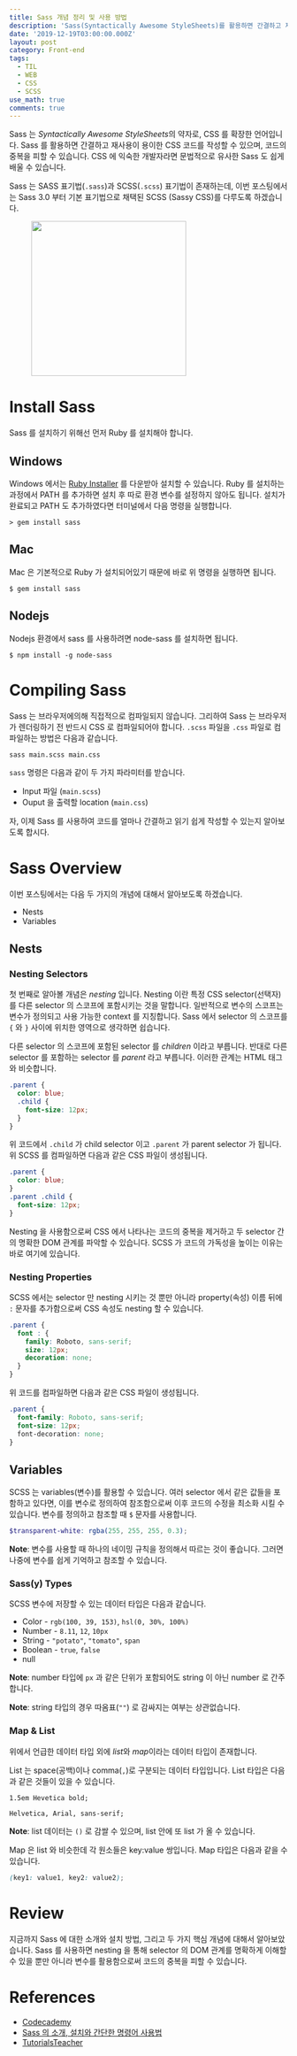 ```yaml
---
title: Sass 개념 정리 및 사용 방법
description: 'Sass(Syntactically Awesome StyleSheets)를 활용하면 간결하고 재사용이 용이한 CSS 코드를 작성할 수 있으며 코드의 중복을 피할 수 있습니다. 전통적인 CSS의 문제점을 개선한 Sass에 대해서 알아봅시다.'
date: '2019-12-19T03:00:00.000Z'
layout: post
category: Front-end
tags:
  - TIL
  - WEB
  - CSS
  - SCSS
use_math: true
comments: true
---
```


Sass 는 *Syntactically Awesome StyleSheets*의 약자로, CSS 를 확장한 언어입니다. Sass 를 활용하면 간결하고 재사용이 용이한 CSS 코드를 작성할 수 있으며, 코드의 중복을 피할 수 있습니다. CSS 에 익숙한 개발자라면 문법적으로 유사한 Sass 도 쉽게 배울 수 있습니다.

Sass 는 SASS 표기법(`.sass`)과 SCSS(`.scss`) 표기법이 존재하는데, 이번 포스팅에서는 Sass 3.0 부터 기본 표기법으로 채택된 SCSS (Sassy CSS)를 다루도록 하겠습니다.

<figure>
  <img width="280" src="https://images.velog.io/post-images/smooth97/3e23b6b0-cb9e-11e9-a260-ab77074e2d8e/logo-sass.png" />
</figure>

# Install Sass

Sass 를 설치하기 위해선 먼저 Ruby 를 설치해야 합니다.

## Windows

Windows 에서는 [Ruby Installer](https://rubyinstaller.org/downloads/) 를 다운받아 설치할 수 있습니다. Ruby 를 설치하는 과정에서 PATH 를 추가하면 설치 후 따로 환경 변수를 설정하지 않아도 됩니다. 설치가 완료되고 PATH 도 추가하였다면 터미널에서 다음 명령을 실행합니다.

```
> gem install sass
```

## Mac

Mac 은 기본적으로 Ruby 가 설치되어있기 때문에 바로 위 명령을 실행하면 됩니다.

```
$ gem install sass
```

## Nodejs

Nodejs 환경에서 sass 를 사용하려면 node-sass 를 설치하면 됩니다.

```
$ npm install -g node-sass
```

# Compiling Sass

Sass 는 브라우저에의해 직접적으로 컴파일되지 않습니다. 그리하여 Sass 는 브라우저가 렌더링하기 전 반드시 CSS 로 컴파일되어야 합니다. `.scss` 파일을 `.css` 파일로 컴파일하는 방법은 다음과 같습니다.

```
sass main.scss main.css
```

`sass` 명령은 다음과 같이 두 가지 파라미터를 받습니다.

- Input 파일 (`main.scss`)
- Ouput 을 출력할 location (`main.css`)

자, 이제 Sass 를 사용하여 코드를 얼마나 간결하고 읽기 쉽게 작성할 수 있는지 알아보도록 합시다.

# Sass Overview

이번 포스팅에서는 다음 두 가지의 개념에 대해서 알아보도록 하겠습니다.

- Nests
- Variables

## Nests

### Nesting Selectors

첫 번째로 알아볼 개념은 _nesting_ 입니다. Nesting 이란 특정 CSS selector(선택자)를 다른 selector 의 스코프에 포함시키는 것을 말합니다. 일반적으로 변수의 스코프는 변수가 정의되고 사용 가능한 context 를 지칭합니다. Sass 에서 selector 의 스코프를 `{` 와 `}` 사이에 위치한 영역으로 생각하면 쉽습니다.

다른 selector 의 스코프에 포함된 selector 를 _children_ 이라고 부릅니다. 반대로 다른 selector 를 포함하는 selector 를 _parent_ 라고 부릅니다. 이러한 관계는 HTML 태그와 비슷합니다.

```scss
.parent {
  color: blue;
  .child {
    font-size: 12px;
  }
}
```

위 코드에서 `.child` 가 child selector 이고 `.parent` 가 parent selector 가 됩니다. 위 SCSS 를 컴파일하면 다음과 같은 CSS 파일이 생성됩니다.

```css
.parent {
  color: blue;
}
.parent .child {
  font-size: 12px;
}
```

Nesting 을 사용함으로써 CSS 에서 나타나는 코드의 중복을 제거하고 두 selector 간의 명확한 DOM 관계를 파악할 수 있습니다. SCSS 가 코드의 가독성을 높이는 이유는 바로 여기에 있습니다.

### Nesting Properties

SCSS 에서는 selector 만 nesting 시키는 것 뿐만 아니라 property(속성) 이름 뒤에 `:` 문자를 추가함으로써 CSS 속성도 nesting 할 수 있습니다.

```scss
.parent {
  font : {
    family: Roboto, sans-serif;
    size: 12px;
    decoration: none;
  }
}
```

위 코드를 컴파일하면 다음과 같은 CSS 파일이 생성됩니다.

```css
.parent {
  font-family: Roboto, sans-serif;
  font-size: 12px;
  font-decoration: none;
}
```

## Variables

SCSS 는 variables(변수)를 활용할 수 있습니다. 여러 selector 에서 같은 값들을 포함하고 있다면, 이를 변수로 정의하여 참조함으로써 이후 코드의 수정을 최소화 시킬 수 있습니다. 변수를 정의하고 참조할 때 `$` 문자를 사용합니다.

```scss
$transparent-white: rgba(255, 255, 255, 0.3);
```

**Note**: 변수를 사용할 때 하나의 네이밍 규칙을 정의해서 따르는 것이 좋습니다. 그러면 나중에 변수를 쉽게 기억하고 참조할 수 있습니다.

### Sass(y) Types

SCSS 변수에 저장할 수 있는 데이터 타입은 다음과 같습니다.

- Color - `rgb(100, 39, 153)`, `hsl(0, 30%, 100%)`
- Number - `8.11`, `12`, `10px`
- String - `"potato"`, `"tomato"`, `span`
- Boolean - `true`, `false`
- null

**Note**: number 타입에 `px` 과 같은 단위가 포함되어도 string 이 아닌 number 로 간주합니다.

**Note**: string 타입의 경우 따옴표(`""`) 로 감싸지는 여부는 상관없습니다.

### Map & List

위에서 언급한 데이터 타입 외에 *list*와 *map*이라는 데이터 타입이 존재합니다.

List 는 space(공백)이나 comma(`,`)로 구분되는 데이터 타입입니다. List 타입은 다음과 같은 것들이 있을 수 있습니다.

```
1.5em Hevetica bold;

Helvetica, Arial, sans-serif;
```

**Note**: list 데이터는 `()` 로 감쌀 수 있으며, list 안에 또 list 가 올 수 있습니다.

Map 은 list 와 비슷한데 각 원소들은 key:value 쌍입니다. Map 타입은 다음과 같을 수 있습니다.

```scss
(key1: value1, key2: value2);
```

# Review

지금까지 Sass 에 대한 소개와 설치 방법, 그리고 두 가지 핵심 개념에 대해서 알아보았습니다. Sass 를 사용하면 nesting 을 통해 selector 의 DOM 관계를 명확하게 이해할 수 있을 뿐만 아니라 변수를 활용함으로써 코드의 중복을 피할 수 있습니다.

# References

- [Codecademy](http://www.codecademy.com)
- [Sass 의 소개, 설치와 간단한 명령어 사용법](https://poiemaweb.com/sass-basics)
- [TutorialsTeacher](https://www.tutorialsteacher.com/sass/sass-data-types)

